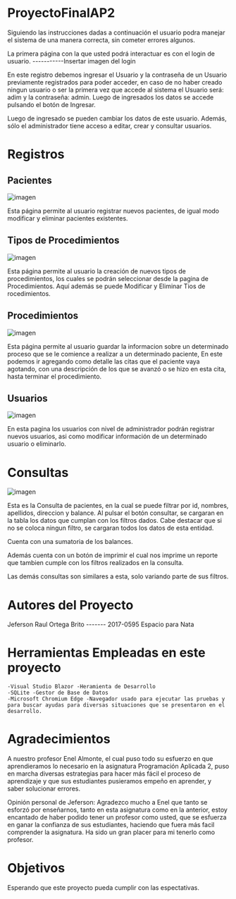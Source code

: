 # ProyectoFinalAP2

Siguiendo las instrucciones dadas a continuación el usuario podra manejar el sistema de una manera correcta, sin cometer errores algunos.

La primera página con la que usted podrá interactuar es con el login de usuario.
-----------Insertar imagen del login

En este registro debemos ingresar el Usuario y la contraseña de un Usuario previamente registrados para poder acceder, en caso de no haber creado ningun usuario o ser la primera vez que accede al sistema 
el Usuario será: adim y la contraseña: admin. Luego de ingresados los datos se accede pulsando el botón de Ingresar.

Luego de ingresado se pueden cambiar los datos de este usuario. Además, sólo el administrador tiene acceso a editar, crear y consultar usuarios.

# Registros
## Pacientes

![imagen](https://user-images.githubusercontent.com/54722249/69553116-f852fd00-0f75-11ea-9e39-48afa3ad2509.png)

Esta página permite al usuario registrar nuevos pacientes, de igual modo modificar y eliminar pacientes existentes. 

## Tipos de Procedimientos

![imagen](https://user-images.githubusercontent.com/54722249/69553733-05242080-0f77-11ea-9ac0-ac47eb48a124.png)

Esta página permite al usuario la creación de nuevos tipos de procedimientos, los cuales se podrán seleccionar desde la pagina de Procedimientos. Aquí además se puede Modificar y Eliminar Tios de rocedimientos.

## Procedimientos

![imagen](https://user-images.githubusercontent.com/54722249/69554284-f12cee80-0f77-11ea-8c80-b41efce581a5.png)

Esta página permite al usuario guardar la informacion sobre un determinado proceso que se le comience a realizar a un determinado paciente, En este podemos ir agregando como detalle las citas que el paciente vaya agotando, con una descripción de los que se avanzó o se hizo en esta cita, hasta terminar el procedimiento.

## Usuarios

![imagen](https://user-images.githubusercontent.com/54722249/69555777-16226100-0f7a-11ea-82b4-f63394c0deed.png)

En esta pagina los usuarios con nivel de administrador podrán registrar nuevos usuarios, asi como modificar información de un determinado usuario o eliminarlo.


# Consultas

![imagen](https://user-images.githubusercontent.com/54722249/69556474-24bd4800-0f7b-11ea-9176-ec64d9b17343.png)

Esta es la Consulta de pacientes, en la cual se puede filtrar por id, nombres, apellidos, direccion y balance. Al pulsar el botón consultar, se cargaran en la tabla los datos que cumplan con los filtros dados. Cabe destacar que si no se coloca ningun filtro, se cargaran todos los datos de esta entidad.

Cuenta con una sumatoria de los balances.

Además cuenta con un botón de imprimir el cual nos imprime un reporte que tambien cumple con los filtros realizados en la consulta.

Las demás consultas son similares a esta, solo variando parte de sus filtros.

# Autores del Proyecto

Jeferson Raul Ortega Brito ------- 2017-0595
Espacio para Nata

# Herramientas Empleadas en este proyecto

  
    -Visual Studio Blazor -Heramienta de Desarrollo
    -SQLite -Gestor de Base de Datos
    -Microsoft Chromium Edge -Navegador usado para ejecutar las pruebas y para buscar ayudas para diversas situaciones que se presentaron en el desarrollo.

# Agradecimientos

A nuestro profesor Enel Almonte, el cual puso todo su esfuerzo en que aprendieramos lo necesario en la asignatura Programación Aplicada 2, puso en marcha diversas estrategias para hacer más fácil el proceso de aprendizaje y que sus estudiantes pusieramos empeño en aprender, y saber solucionar errores.

Opinión personal de Jeferson: Agradezco mucho a Enel que tanto se esforzó por enseñarnos, tanto en esta asignatura como en la anterior, estoy encantado de haber podido tener un profesor como usted, que se esfuerza en ganar la confianza de sus estudiantes, haciendo que fuera más facil comprender la asignatura. Ha sido un gran placer para mi tenerlo como profesor.

# Objetivos

Esperando que este proyecto pueda cumplir con las espectativas.
